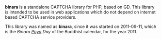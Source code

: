 **binara** is a standalone CAPTCHA library for PHP, based on GD. This library is intended to be used in web applications which do not depend on internet based CAPTCHA service providers.

This library was named as **binara**, since it was started on 2011-09-11, which is the _Binara [Poya](http://en.wikipedia.org/wiki/Poya) Day_ of the Buddhist calendar, for the year 2011.